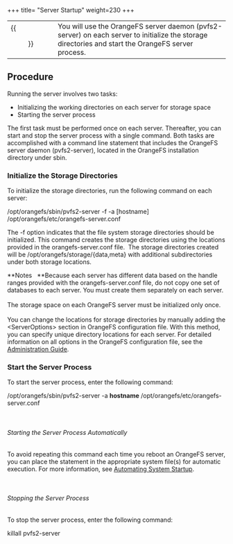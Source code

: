 +++
title= "Server Startup"
weight=230
+++

|  |  |
|---|---|
| {{<figure src="../images/icon_run.png" alt="Security Icon" width="120">}} | You will use the OrangeFS server daemon (pvfs2-server) on each server to initialize the storage directories and start the OrangeFS server process. |


Procedure
---------

Running the server involves two tasks:

-   Initializing the working directories on each server for storage
    space
-   Starting the server process

The first task must be performed once on each server. Thereafter, you
can start and stop the server process with a single command. Both tasks
are accomplished with a command line statement that includes the
OrangeFS server daemon (pvfs2-server), located in the OrangeFS
installation directory under sbin.

### Initialize the Storage Directories

To initialize the storage directories, run the following command on each
server:

/opt/orangefs/sbin/pvfs2-server -f -a [hostname]
/opt/orangefs/etc/orangefs-server.conf

The -f option indicates that the file system storage directories should
be initialized. This command creates the storage directories using the
locations provided in the orangefs-server.conf file.  The storage
directories created will be /opt/orangefs/storage/{data,meta} with
additional subdirectories under both storage locations.

**Notes   **Because each server has different data based on the handle
ranges provided with the orangefs-server.conf file, do not copy one set
of databases to each server. You must create them separately on each
server.\
 \
 The storage space on each OrangeFS server must be initialized only
once. \
 \
 You can change the locations for storage directories by manually adding
the \<ServerOptions\> section in OrangeFS configuration file. With this
method, you can specify unique directory locations for each server. For
detailed information on all options in the OrangeFS configuration file,
see the [Administration Guide](Administration_Guide.htm).

### Start the Server Process

To start the server process, enter the following command:

/opt/orangefs/sbin/pvfs2-server -a **hostname**
/opt/orangefs/etc/orangefs-server.conf

 

###### Starting the Server Process Automatically

To avoid repeating this command each time you reboot an OrangeFS server,
you can place the statement in the appropriate system file(s) for
automatic execution. For more information, see [Automating System
Startup](Automating_System_Startup_.htm).

 

###### Stopping the Server Process

To stop the server process, enter the following command:

killall pvfs2-server

 

 

 

 

 

 
